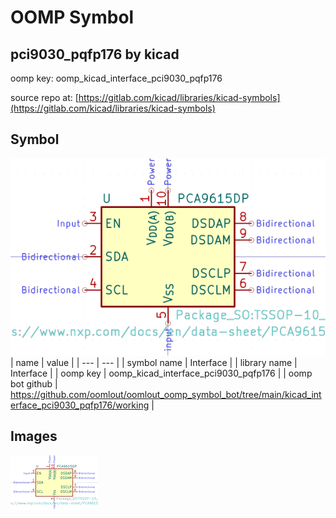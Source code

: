 # OOMP Symbol  
## pci9030_pqfp176  by kicad  
  
oomp key: oomp_kicad_interface_pci9030_pqfp176  
  
source repo at: [https://gitlab.com/kicad/libraries/kicad-symbols](https://gitlab.com/kicad/libraries/kicad-symbols)  
## Symbol  
  
[![working.png](working_600.png)](working.png)  
| name | value | 
| --- | --- | 
| symbol name | Interface | 
| library name | Interface | 
| oomp key | oomp_kicad_interface_pci9030_pqfp176 | 
| oomp bot github | https://github.com/oomlout/oomlout_oomp_symbol_bot/tree/main/kicad_interface_pci9030_pqfp176/working | 
## Images  
  
[![working.png](working_140.png)](working.png)  
